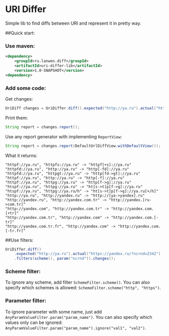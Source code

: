 URI Differ
===========

Simple lib to find diffs between URI and represent it in pretty way.

##Quick start: 
  
### Use maven:
```xml
<dependency>
    <groupId>ru.lanwen.diff</groupId>
    <artifactId>uri-differ-lib</artifactId>
    <version>1.0-SNAPSHOT</version>
<dependency>
```  

### Add some code:  

Get changes:  
```java
UriDiff changes = UriDiffer.diff().expected("http://ya.ru").actual("http://yandex.ru").changes();
```

Print them: 
```java
String report = changes.report();
```

Use any report generator with implementing `ReportView`:
```java
String report = changes.report(DefaultUrlDiffView.withDefaultView());
```

What it returns: 

```
"httpf://ya.ru", "httpfs://ya.ru" -> "httpf[+s]://ya.ru"
"httpfd://ya.ru", "http://ya.ru" -> "http[-fd]://ya.ru"
"httpfd://ya.ru", "httpgt://ya.ru" -> "http[fd->gt]://ya.ru"
"httpf://ya.ru", "http://ya.ru" -> "http[-f]://ya.ru"
"httpf://ya.ru", "httpg://ya.ru" -> "http[f->g]://ya.ru"
"htspf://ya.ru", "httpg://ya.ru" -> "ht[s->t]p[f->g]://ya.ru"
"htspf://ya.ru", "httpg://ya.ru/h" -> "ht[s->t]p[f->g]://ya.ru[+/h]"
"http://ya.ru", "http://yandex.ru" -> "http://[ya->yandex].ru"
"http://yandex.ru", "http://yandex.com.tr" -> "http://yandex.[ru->com.tr]"
"http://yandex.com", "http://yandex.com.tr" -> "http://yandex.com.[+tr]"
"http://yandex.com.tr", "http://yandex.com" -> "http://yandex.com.[-tr]"
"http://yandex.com.tr.fr", "http://yandex.com" -> "http://yandex.com.[-tr.fr]"
```

##Use filters:

```java
UriDiffer.diff()
    .expected("http://ya.ru").actual("https://yandex.ru/?ncrnd=2342")
    .filters(scheme(), param("ncrnd")).changes();
```

### Scheme filter:

To ignore any scheme, add filter `SchemeFilter.scheme()`. 
You can also specify which schemes is allowed: `SchemeFilter.scheme("http", "https")`.

### Parameter filter:

To ignore parameter with some name, just add `AnyParamValueFilter.param("param_name")`.
You can also specify which values only can be ignored: `AnyParamValueFilter.param("param_name").ignore("val1", "val2")`.

